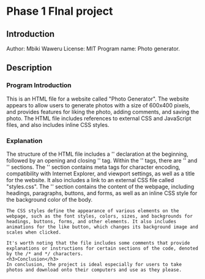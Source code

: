 <h1>Phase 1 FInal project</h1>
<h2>Introduction</h2>
<p>Author: Mbiki Waweru
    License: MIT
    Program name: Photo generator.
</p>
<h2>Description</h2>
<p>
    <h3>Program Introduction</h3>
    This is an HTML file for a website called "Photo Generator". The website appears to allow users to generate photos with a size of 600x400 pixels, and provides features for liking the photo, adding comments, and saving the photo. The HTML file includes references to external CSS and JavaScript files, and also includes inline CSS styles.
    <h3>Explanation</h3>
    The structure of the HTML file includes a '<!DOCTYPE html>' declaration at the beginning, followed by an opening and closing '<html>' tag. Within the '<html>' tags, there are '<head>' and '<body>' sections. The '<head>' section contains meta tags for character encoding, compatibility with Internet Explorer, and viewport settings, as well as a title for the website. It also includes a link to an external CSS file called "styles.css". The '<body>' section contains the content of the webpage, including headings, paragraphs, buttons, and forms, as well as an inline CSS style for the background color of the body.

    The CSS styles define the appearance of various elements on the webpage, such as the font styles, colors, sizes, and backgrounds for headings, buttons, forms, and other elements. It also includes animations for the like button, which changes its background image and scales when clicked.

    It's worth noting that the file includes some comments that provide explanations or instructions for certain sections of the code, denoted by the /* and */ characters. 
    <h3>Conclusion</h3>
    In conclusion, the project is ideal especially for users to take photos and download onto their computers and use as they please.
</p>
